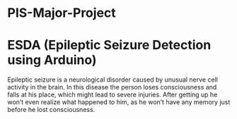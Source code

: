 # PIS-Major-Project
# ESDA (Epileptic Seizure Detection using Arduino)
Epileptic seizure is a neurological disorder caused by unusual nerve cell activity in the brain. In this disease the person loses consciousness and falls at his place, which might lead to severe injuries. After getting up he won’t even realize what happened to him, as he won’t have any memory just before he lost consciousness.
